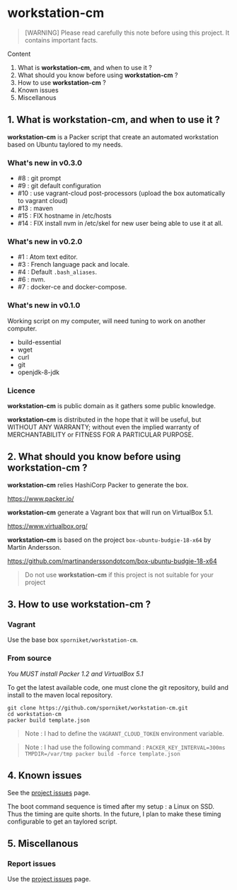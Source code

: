 # workstation-cm

> [WARNING] Please read carefully this note before using this project. It contains important facts.

Content

1. What is **workstation-cm**, and when to use it ?
2. What should you know before using **workstation-cm** ?
3. How to use **workstation-cm** ?
4. Known issues
5. Miscellanous

## 1. What is **workstation-cm**, and when to use it ?
**workstation-cm** is a Packer script that create an automated workstation based on Ubuntu taylored to my needs.

### What's new in v0.3.0

* #8 : git prompt
* #9 : git default configuration
* #10 : use vagrant-cloud post-processors (upload the box automatically to vagrant cloud)
* #13 : maven
* #15 : FIX hostname in /etc/hosts
* #14 : FIX install nvm in /etc/skel for new user being able to use it at all.

### What's new in v0.2.0

* #1 : Atom text editor.
* #3 : French language pack and locale.
* #4 : Default `.bash_aliases`.
* #6 : nvm.
* #7 : docker-ce and docker-compose.

### What's new in v0.1.0

Working script on my computer, will need tuning to work on another computer.

* build-essential
* wget
* curl
* git
* openjdk-8-jdk

### Licence
 **workstation-cm** is public domain as it gathers some public knowledge.

 **workstation-cm** is distributed in the hope that it will be useful, but WITHOUT ANY WARRANTY; without
 even the implied warranty of MERCHANTABILITY or FITNESS FOR A PARTICULAR PURPOSE.


## 2. What should you know before using **workstation-cm** ?

**workstation-cm** relies HashiCorp Packer to generate the box.

https://www.packer.io/

**workstation-cm** generate a Vagrant box that will run on VirtualBox 5.1.

https://www.virtualbox.org/

**workstation-cm** is based on the project `box-ubuntu-budgie-18-x64` by Martin Andersson.

https://github.com/martinanderssondotcom/box-ubuntu-budgie-18-x64

> Do not use **workstation-cm** if this project is not suitable for your project

## 3. How to use **workstation-cm** ?

### Vagrant

Use the base box `sporniket/workstation-cm`.

### From source

_You MUST install Packer 1.2 and VirtualBox 5.1_

To get the latest available code, one must clone the git repository, build and install to the maven local repository.

	git clone https://github.com/sporniket/workstation-cm.git
	cd workstation-cm
	packer build template.json

  > Note : I had to define the `VAGRANT_CLOUD_TOKEN` environment variable.

  > Note : I had use the following command : `PACKER_KEY_INTERVAL=300ms TMPDIR=/var/tmp packer build -force template.json`

## 4. Known issues

See the [project issues](https://github.com/sporniket/workstation-cm/issues) page.

The boot command sequence is timed after my setup : a Linux on SSD. Thus the timing are quite shorts. In the future, I plan to make these timing configurable to get an taylored script.

## 5. Miscellanous

### Report issues

Use the [project issues](https://github.com/sporniket/workstation-cm/issues) page.

